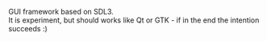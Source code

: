 GUI framework based on SDL3. <br>
It is experiment, but should works like Qt or GTK - if in the end the intention succeeds :)
